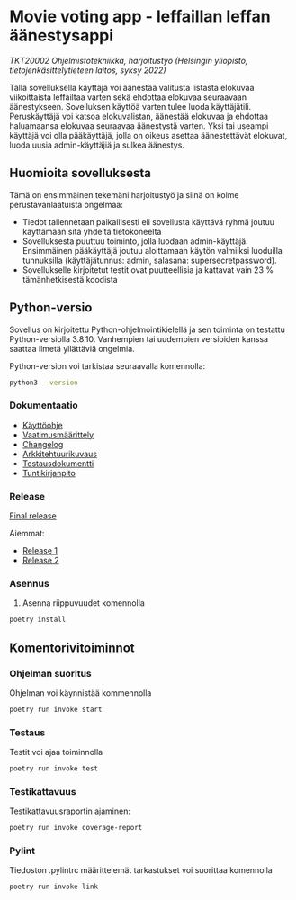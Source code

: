 # Movie voting app - leffaillan leffan äänestysappi
_TKT20002 Ohjelmistotekniikka, harjoitustyö (Helsingin yliopisto, tietojenkäsittelytieteen laitos, syksy 2022)_

Tällä sovelluksella käyttäjä voi äänestää valitusta listasta elokuvaa viikoittaista leffailtaa varten sekä ehdottaa elokuvaa seuraavaan äänestykseen. Sovelluksen käyttöä varten tulee luoda käyttäjätili. Peruskäyttäjä voi katsoa elokuvalistan, äänestää elokuvaa ja ehdottaa haluamaansa elokuvaa seuraavaa äänestystä varten. Yksi tai useampi käyttäjä voi olla pääkäyttäjä, jolla on oikeus asettaa äänestettävät elokuvat, luoda uusia admin-käyttäjiä ja sulkea äänestys. 


## Huomioita sovelluksesta

Tämä on ensimmäinen tekemäni harjoitustyö ja siinä on kolme perustavanlaatuista ongelmaa:
- Tiedot tallennetaan paikallisesti eli sovellusta käyttävä ryhmä joutuu käyttämään sitä yhdeltä tietokoneelta
- Sovelluksesta puuttuu toiminto, jolla luodaan admin-käyttäjä. Ensimmäinen pääkäyttäjä joutuu aloittamaan käytön valmiiksi luoduilla tunnuksilla (käyttäjätunnus: admin, salasana: supersecretpassword).
- Sovellukselle kirjoitetut testit ovat puutteellisia ja kattavat vain 23 % tämänhetkisestä koodista


## Python-versio

Sovellus on kirjoitettu Python-ohjelmointikielellä ja sen toiminta on testattu Python-versiolla 3.8.10. Vanhempien tai uudempien versioiden kanssa saattaa ilmetä yllättäviä ongelmia.

Python-version voi tarkistaa seuraavalla komennolla:

```bash
python3 --version
``` 


### Dokumentaatio

- [Käyttöohje](https://github.com/KatjaKvintus/ot-harjoitustyo/blob/master/dokumentaatio/kayttoohje.md)
- [Vaatimusmäärittely](https://github.com/KatjaKvintus/ot-harjoitustyo/blob/master/dokumentaatio/vaatimusmaarittely.md)
- [Changelog](https://github.com/KatjaKvintus/ot-harjoitustyo/blob/master/dokumentaatio/changelog.md)
- [Arkkitehtuurikuvaus](https://github.com/KatjaKvintus/ot-harjoitustyo/blob/master/dokumentaatio/arkkitehtuuri.md)
- [Testausdokumentti](https://github.com/KatjaKvintus/ot-harjoitustyo/blob/master/dokumentaatio/testaus.md)
- [Tuntikirjanpito](https://github.com/KatjaKvintus/ot-harjoitustyo/blob/master/dokumentaatio/tuntikirjanpito.md)


### Release

[Final release](https://github.com/KatjaKvintus/movie-voting-app/releases/tag/viikko7)


Aiemmat:
- [Release 1](https://github.com/KatjaKvintus/ot-harjoitustyo/releases/tag/viikko5)
- [Release 2](https://github.com/KatjaKvintus/ot-harjoitustyo/releases/tag/viikko6)


### Asennus

1. Asenna riippuvuudet komennolla
```bash
poetry install
```

## Komentorivitoiminnot

### Ohjelman suoritus

Ohjelman voi käynnistää kommennolla 

```bash
poetry run invoke start
```


### Testaus

Testit voi ajaa toiminnolla 

```bash
poetry run invoke test
```


### Testikattavuus

Testikattavuusraportin ajaminen:

```bash
poetry run invoke coverage-report
```


### Pylint

Tiedoston .pylintrc määrittelemät tarkastukset voi suorittaa komennolla

```bash
poetry run invoke link
```
